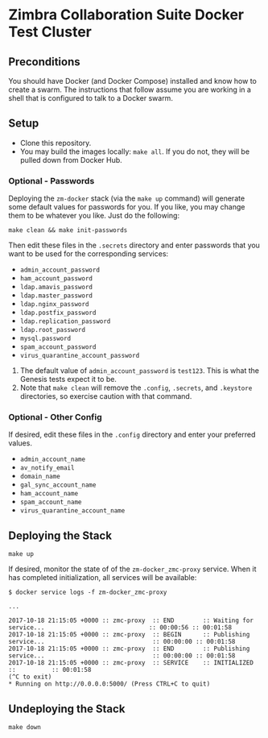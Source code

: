 # Zimbra Collaboration Suite Docker Test Cluster

## Preconditions

You should have Docker (and Docker Compose) installed and know how to create a swarm. The instructions that follow assume you are working in a shell that is configured to talk to a Docker swarm.

## Setup

- Clone this repository.
- You may build the images locally: `make all`.  If you do not, they will be pulled down from Docker Hub.

### Optional - Passwords

Deploying the `zm-docker` stack (via the `make up` command) will generate some default values for passwords for you.  If you like, you may change them to be whatever you like.  Just do the following:

	make clean && make init-passwords

Then edit these files in the `.secrets` directory and enter passwords that you want to be used for the corresponding services:
  - `admin_account_password`
  - `ham_account_password`
  - `ldap.amavis_password`
  - `ldap.master_password`
  - `ldap.nginx_password`
  - `ldap.postfix_password`
  - `ldap.replication_password`
  - `ldap.root_password`
  - `mysql.password`
  - `spam_account_password`
  - `virus_quarantine_account_password`

1. The default value of `admin_account_password` is `test123`.  This is what the Genesis tests expect it to be.
2. Note that `make clean` will remove the `.config`, `.secrets`, and `.keystore` directories, so exercise caution with that command.

### Optional - Other Config

If desired, edit these files in the `.config` directory and enter your preferred values.

  - `admin_account_name`
  - `av_notify_email`
  - `domain_name`
  - `gal_sync_account_name`
  - `ham_account_name`
  - `spam_account_name`
  - `virus_quarantine_account_name`


## Deploying the Stack

	make up

If desired, monitor the state of of the `zm-docker_zmc-proxy` service. When it has completed initialization, all services will be available:

	$ docker service logs -f zm-docker_zmc-proxy
	
	...

	2017-10-18 21:15:05 +0000 :: zmc-proxy  :: END        :: Waiting for service...                             :: 00:00:56 :: 00:01:58
	2017-10-18 21:15:05 +0000 :: zmc-proxy  :: BEGIN      :: Publishing service...                              :: 00:00:00 :: 00:01:58
	2017-10-18 21:15:05 +0000 :: zmc-proxy  :: END        :: Publishing service...                              :: 00:00:00 :: 00:01:58
	2017-10-18 21:15:05 +0000 :: zmc-proxy  :: SERVICE    :: INITIALIZED                                        ::          :: 00:01:58
	(^C to exit)
	* Running on http://0.0.0.0:5000/ (Press CTRL+C to quit)



## Undeploying the Stack

	make down

